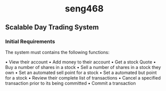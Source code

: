 **<center><h1> seng468 </h1></center>**
<h2>Scalable Day Trading System</h2>
<h3>Initial Requirements</h3>

The system must contains the following functions:

• View their account
• Add money to their account
• Get a stock Quote
• Buy a number of shares in a stock
• Sell a number of shares in a stock they own
• Set an automated sell point for a stock
• Set a automated but point for a stock
• Review their complete list of transactions
• Cancel a specified transaction prior to its being committed
• Commit a transaction 

